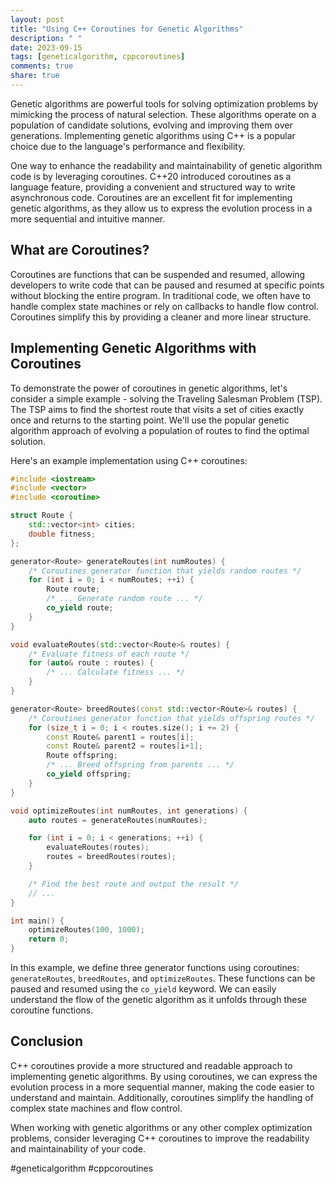 ```yaml
---
layout: post
title: "Using C++ Coroutines for Genetic Algorithms"
description: " "
date: 2023-09-15
tags: [geneticalgorithm, cppcoroutines]
comments: true
share: true
---
```


Genetic algorithms are powerful tools for solving optimization problems by mimicking the process of natural selection. These algorithms operate on a population of candidate solutions, evolving and improving them over generations. Implementing genetic algorithms using C++ is a popular choice due to the language's performance and flexibility.

One way to enhance the readability and maintainability of genetic algorithm code is by leveraging coroutines. C++20 introduced coroutines as a language feature, providing a convenient and structured way to write asynchronous code. Coroutines are an excellent fit for implementing genetic algorithms, as they allow us to express the evolution process in a more sequential and intuitive manner.

## What are Coroutines?

Coroutines are functions that can be suspended and resumed, allowing developers to write code that can be paused and resumed at specific points without blocking the entire program. In traditional code, we often have to handle complex state machines or rely on callbacks to handle flow control. Coroutines simplify this by providing a cleaner and more linear structure.

## Implementing Genetic Algorithms with Coroutines

To demonstrate the power of coroutines in genetic algorithms, let's consider a simple example - solving the Traveling Salesman Problem (TSP). The TSP aims to find the shortest route that visits a set of cities exactly once and returns to the starting point. We'll use the popular genetic algorithm approach of evolving a population of routes to find the optimal solution.

Here's an example implementation using C++ coroutines:

```cpp
#include <iostream>
#include <vector>
#include <coroutine>

struct Route {
    std::vector<int> cities;
    double fitness;
};

generator<Route> generateRoutes(int numRoutes) {
    /* Coroutines generator function that yields random routes */
    for (int i = 0; i < numRoutes; ++i) {
        Route route;
        /* ... Generate random route ... */
        co_yield route;
    }
}

void evaluateRoutes(std::vector<Route>& routes) {
    /* Evaluate fitness of each route */
    for (auto& route : routes) {
        /* ... Calculate fitness ... */
    }
}

generator<Route> breedRoutes(const std::vector<Route>& routes) {
    /* Coroutines generator function that yields offspring routes */
    for (size_t i = 0; i < routes.size(); i += 2) {
        const Route& parent1 = routes[i];
        const Route& parent2 = routes[i+1];
        Route offspring;
        /* ... Breed offspring from parents ... */
        co_yield offspring;
    }
}

void optimizeRoutes(int numRoutes, int generations) {
    auto routes = generateRoutes(numRoutes);

    for (int i = 0; i < generations; ++i) {
        evaluateRoutes(routes);
        routes = breedRoutes(routes);
    }

    /* Find the best route and output the result */
    // ...
}

int main() {
    optimizeRoutes(100, 1000);
    return 0;
}
```

In this example, we define three generator functions using coroutines: `generateRoutes`, `breedRoutes`, and `optimizeRoutes`. These functions can be paused and resumed using the `co_yield` keyword. We can easily understand the flow of the genetic algorithm as it unfolds through these coroutine functions.

## Conclusion

C++ coroutines provide a more structured and readable approach to implementing genetic algorithms. By using coroutines, we can express the evolution process in a more sequential manner, making the code easier to understand and maintain. Additionally, coroutines simplify the handling of complex state machines and flow control.

When working with genetic algorithms or any other complex optimization problems, consider leveraging C++ coroutines to improve the readability and maintainability of your code.

#geneticalgorithm #cppcoroutines